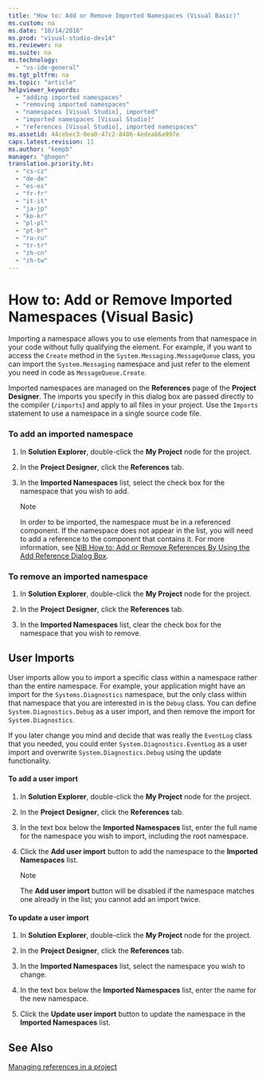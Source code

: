 ```yaml
---
title: "How to: Add or Remove Imported Namespaces (Visual Basic)"
ms.custom: na
ms.date: "10/14/2016"
ms.prod: "visual-studio-dev14"
ms.reviewer: na
ms.suite: na
ms.technology: 
  - "vs-ide-general"
ms.tgt_pltfrm: na
ms.topic: "article"
helpviewer_keywords: 
  - "adding imported namespaces"
  - "removing imported namespaces"
  - "namespaces [Visual Studio], imported"
  - "imported namespaces [Visual Studio]"
  - "references [Visual Studio], imported namespaces"
ms.assetid: 44cebec3-0ea0-47c2-8406-4edeab6a997e
caps.latest.revision: 11
ms.author: "kempb"
manager: "ghogen"
translation.priority.ht: 
  - "cs-cz"
  - "de-de"
  - "es-es"
  - "fr-fr"
  - "it-it"
  - "ja-jp"
  - "ko-kr"
  - "pl-pl"
  - "pt-br"
  - "ru-ru"
  - "tr-tr"
  - "zh-cn"
  - "zh-tw"
---
```

# How to: Add or Remove Imported Namespaces (Visual Basic)
Importing a namespace allows you to use elements from that namespace in your code without fully qualifying the element. For example, if you want to access the `Create` method in the `System.Messaging.MessageQueue` class, you can import the `System.Messaging` namespace and just refer to the element you need in code as `MessageQueue.Create`.  
  
 Imported namespaces are managed on the **References** page of the **Project Designer**. The imports you specify in this dialog box are passed directly to the compiler (`/imports`) and apply to all files in your project. Use the `Imports` statement to use a namespace in a single source code file.  
  
### To add an imported namespace  
  
1.  In **Solution Explorer**, double-click the **My Project** node for the project.  
  
2.  In the **Project Designer**, click the **References** tab.  
  
3.  In the **Imported Namespaces** list, select the check box for the namespace that you wish to add.  
  
    > [!NOTE]
    >  In order to be imported, the namespace must be in a referenced component. If the namespace does not appear in the list, you will need to add a reference to the component that contains it. For more information, see [NIB How to: Add or Remove References By Using the Add Reference Dialog Box](assetId:///3bd75d61-f00c-47c0-86a2-dd1f20e231c9).  
  
### To remove an imported namespace  
  
1.  In **Solution Explorer**, double-click the **My Project** node for the project.  
  
2.  In the **Project Designer**, click the **References** tab.  
  
3.  In the **Imported Namespaces** list, clear the check box for the namespace that you wish to remove.  
  
## User Imports  
 User imports allow you to import a specific class within a namespace rather than the entire namespace. For example, your application might have an import for the `Systems.Diagnostics` namespace, but the only class within that namespace that you are interested in is the `Debug` class. You can define `System.Diagnostics.Debug` as a user import, and then remove the import for `System.Diagnostics`.  
  
 If you later change you mind and decide that was really the `EventLog` class that you needed, you could enter `System.Diagnostics.EventLog` as a user import and overwrite `System.Diagnostics.Debug` using the update functionality.  
  
#### To add a user import  
  
1.  In **Solution Explorer**, double-click the **My Project** node for the project.  
  
2.  In the **Project Designer**, click the **References** tab.  
  
3.  In the text box below the **Imported Namespaces** list, enter the full name for the namespace you wish to import, including the root namespace.  
  
4.  Click the **Add user import** button to add the namespace to the **Imported Namespaces** list.  
  
    > [!NOTE]
    >  The **Add user import** button will be disabled if the namespace matches one already in the list; you cannot add an import twice.  
  
#### To update a user import  
  
1.  In **Solution Explorer**, double-click the **My Project** node for the project.  
  
2.  In the **Project Designer**, click the **References** tab.  
  
3.  In the **Imported Namespaces** list, select the namespace you wish to change.  
  
4.  In the text box below the **Imported Namespaces** list, enter the name for the new namespace.  
  
5.  Click the **Update user import** button to update the namespace in the **Imported Namespaces** list.  
  
## See Also  
 [Managing references in a project](../ide/managing-references-in-a-project.md)
